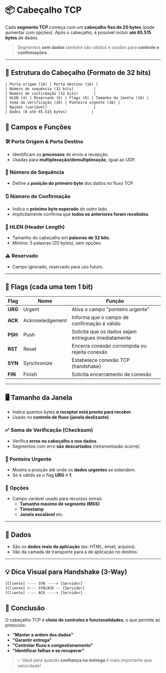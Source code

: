 # &#x1F4E6; Cabeçalho TCP

Cada **segmento TCP** começa com um **cabeçalho fixo de 20 bytes** (pode aumentar com opções). Após o cabeçalho, é possível incluir **até 65.515 bytes** de dados.

> Segmentos **sem dados** também são válidos e usados para **controle e confirmações**.

---

## &#x1F4DD; Estrutura do Cabeçalho (Formato de 32 bits)

```txt
| Porta origem (16) | Porta destino (16) |
| Número de sequência (32 bits)         |
| Número de confirmação (32 bits)       |
| HLEN (4) | Reservado (6) | Flags (6) | Tamanho da Janela (16) |
| Soma de verificação (16) | Ponteiro urgente (16) |
| Opções (variável)                     |
| Dados (0 até 65.515 bytes)           |
```
## &#x1F4C1; Campos e Funções

### &#x1F6E0;&#xFE0F; Porta Origem & Porta Destino
- Identificam os **processos** de envio e recepção.
- Usadas para **multiplexação/demultiplexação**, igual ao UDP.

### &#x1F522; Número de Sequência
- Define a **posição do primeiro byte** dos dados no fluxo TCP.

### &#x1F503; Número de Confirmação
- Indica o **próximo byte esperado** do outro lado.
- Implicitamente confirma que **todos os anteriores foram recebidos**.

### 🧮 HLEN (Header Length)
- Tamanho do cabeçalho em **palavras de 32 bits**.
- Mínimo: 5 palavras (20 bytes), sem opções.

### ⚠️ Reservado
- Campo ignorado, reservado para uso futuro.

---

## &#x1F3C1; Flags (cada uma tem 1 bit)

| Flag | Nome | Função |
|------|------|--------|
| **URG** | Urgent | Ativa o campo "ponteiro urgente" |
| **ACK** | Acknowledgement | Informa que o campo de confirmação é válido |
| **PSH** | Push | Solicita que os dados sejam entregues imediatamente |
| **RST** | Reset | Encerra conexão corrompida ou rejeita conexão |
| **SYN** | Synchronize | Estabelece conexão TCP (handshake) |
| **FIN** | Finish | Solicita encerramento de conexão |

---

## &#x1F5A5;&#xFE0F; Tamanho da Janela
- Indica quantos bytes **o receptor está pronto para receber**.
- Usado no **controle de fluxo (janela deslizante)**.

### ✅ Soma de Verificação (Checksum)
- Verifica **erros no cabeçalho e nos dados**.
- Segmentos com erro **são descartados** (retransmissão ocorre).

### &#x1F9EA; Ponteiro Urgente
- Mostra a posição até onde os **dados urgentes** se estendem.
- Só é válido se o flag **URG = 1**.

### &#x1F527; Opções
- Campo variável usado para recursos extras:
  - **Tamanho máximo de segmento (MSS)**
  - **Timestamp**
  - **Janela escalável** etc.

---

## &#x1F4BE; Dados
- São os **dados reais da aplicação** (ex: HTML, email, arquivo).
- Vão da camada de transporte para a de aplicação no destino.

---

## &#x1F4A1; Dica Visual para Handshake (3-Way)

```txt
[Cliente] ---- SYN ----> [Servidor]
[Cliente] <--- SYN/ACK -- [Servidor]
[Cliente] ---- ACK ----> [Servidor]
``` 
## &#127919; Conclusão

O cabeçalho TCP é **cheio de controles e funcionalidades**, o que permite ao protocolo:
- **"Manter a ordem dos dados"**
- **"Garantir entrega"**
- **"Controlar fluxo e congestionamento"**
- **"Identificar falhas e se recuperar"**

> &#x2705; Ideal para quando **confiança na entrega** é mais importante que velocidade!